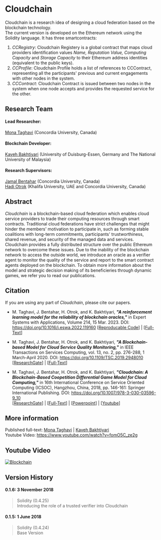 # Cloudchain
Cloudchain is a research idea of designing a cloud federation based on the blockchain technology.  
The current version is developed on the Ethereum network using the Solidity language.
It has three smartcontracts:
1. *CCRegistry*: Cloudchain Registery is a global contract that maps cloud providers identification values *Name, Reputation Value, Computing Capacity* and *Storage Capacity* to their Ethereum address identities (equivalent to the public keys).
2. *CCProfile*: Cloudchain Profile holds a list of references to CCContract, representing all the participants' previous and current engagements with other nodes in the system.
3. *CCContract*: Cloudchain Contract is issued between two nodes in the system when one node accepts and provides the requested service for the other.

## Research Team
#### Lead Researcher:  
[Mona Taghavi](http://www.monataghavi.com) (Concordia University, Canada)  

#### Blockchain Developer:  
[Kaveh Bakhtiyari](http://www.bakhtiyari.com) (University of Duisburg-Essen, Germany and The National University of Malaysia)  

#### Research Supervisors:  
[Jamal Bentahar](https://users.encs.concordia.ca/~bentahar/) (Concordia University, Canada)  
[Hadi Otrok](https://users.encs.concordia.ca/~h_otrok/) (Khalifa University, UAE and Concordia University, Canada)

## Abstract
*Cloudchain* is a blockchain-based cloud federation which enables cloud service providers to trade their computing resources through smart contracts. Traditional cloud federations have strict challenges that might hinder the members' motivation to participate in, such as forming stable coalitions with long-term commitments, participants' trustworthiness, shared revenue, and security of the managed data and services. Cloudchain provides a fully distributed structure over the public Ethereum network to overcome these issues. Due to the inability of the blockchain network to access the outside world, we introduce an oracle as a verifier agent to monitor the quality of the service and report to the smart contract agents deployed on the blockchain. To obtain more information about the model and strategic decision making of its beneficieries through dynamic games, we refer you to read our publications. 
  
## Citation
If you are using any part of *Cloudchain*, please cite our papers.  

- M. Taghavi, J. Bentahar, H. Otrok, and K. Bakhtiyari, ***"A reinforcement learning model for the reliability of blockchain oracles,"*** in Expert Systems with Applications, Volume 214, 15 Mar. 2023.
DOI: https://doi.org/10.1016/j.eswa.2022.119160
[[Reproducable Code](https://doi.org/10.24433/CO.3464870.v1)] |
[[Full-Text](https://wvvw.monataghavi.com/download/pub/2022-10-eswa-cloudchain.pdf)]


- M. Taghavi, J. Bentahar, H. Otrok, and K. Bakhtiyari, ***"A Blockchain-based Model for Cloud Service Quality Monitoring,"*** in IEEE Transactions on Services Computing, vol. 13, no. 2, pp. 276-288, 1 March-April 2020.
DOI: https://doi.org/10.1109/TSC.2019.2948010  
[[ResearchGate](https://www.researchgate.net/publication/336623007_A_Blockchain-based_Model_for_Cloud_Service_Quality_Monitoring)] |
[[Full-Text](http://wvvw.monataghavi.com/download/pub/2019-10-tsc-cloudchain.pdf)]

- M. Taghavi, J. Bentahar, H. Otrok, and K. Bakhtiyari, ***"Cloudchain: A Blockchain-Based Coopetition Differential Game Model for Cloud Computing,"*** in 16th International Conference on Service Oriented Computing (ICSOC), Hangzhou, China, 2018, pp. 146-161: Springer International Publishing.
DOI: https://doi.org/10.1007/978-3-030-03596-9_10  
[[ResearchGate](https://www.researchgate.net/publication/328517305_Cloudchain_A_Blockchain-based_Coopetition_Differential_Game_Model_for_Cloud_Computing)] | [[Full-Text](http://wvvw.monataghavi.com/download/pub/2018-11-icsoc-cloudchain.pdf)] |
[[Powerpoint](http://wvvw.monataghavi.com/download/presentations/2018-11-icsoc-cloudchain.pptx)] |
[[Youtube](https://www.youtube.com/watch?v=fomO5C_ze2g)]

## More information
Published full-text: [Mona Taghavi](http://monataghavi.com) | [Kaveh Bakhtiyari](http://bakhtiyari.com)  
Youtube Video: https://www.youtube.com/watch?v=fomO5C_ze2g

## Youtube Video

[![Blockchain](http://img.youtube.com/vi/fomO5C_ze2g/0.jpg)](http://www.youtube.com/watch?v=fomO5C_ze2g)

## Version History
#### 0.1.6: 3 November 2018  
> Solidity (0.4.25)<br>
> Introducing the role of a trusted verifier into Cloudchain  

#### 0.1.5: 1 June 2018    
> Solidity (0.4.24)<br>
> Base Version  
